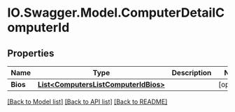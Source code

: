 # IO.Swagger.Model.ComputerDetailComputerId
## Properties

Name | Type | Description | Notes
------------ | ------------- | ------------- | -------------
**Bios** | [**List&lt;ComputersListComputerIdBios&gt;**](ComputersListComputerIdBios.md) |  | [optional] 

[[Back to Model list]](../README.md#documentation-for-models) [[Back to API list]](../README.md#documentation-for-api-endpoints) [[Back to README]](../README.md)

